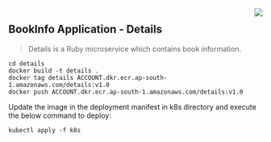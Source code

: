 <img src="../images/ruby.png" align="right" />

## BookInfo Application - Details
> Details is a Ruby microservice which contains book information.
```
cd details
docker build -t details .
docker tag details ACCOUNT.dkr.ecr.ap-south-1.amazonaws.com/details:v1.0
docker push ACCOUNT.dkr.ecr.ap-south-1.amazonaws.com/details:v1.0
```
Update the image in the deployment manifest in k8s directory and execute the below command to deploy:
```
kubectl apply -f k8s
```
